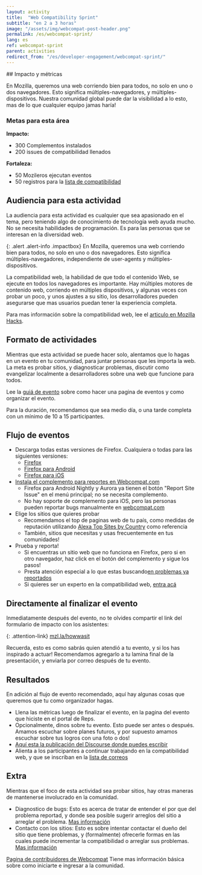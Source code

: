 ```yaml
---
layout: activity
title:  "Web Compatibility Sprint"
subtitle: "en 2 a 3 horas"
image: "/assets/img/webcompat-post-header.png"
permalink: /es/webcompat-sprint/
lang: es
ref: webcompat-sprint
parent: activities
redirect_from: "/es/developer-engagement/webcompat-sprint/"
---
```


<div class="col-md-3 hidden-xs pull-right" markdown="1">
## Impacto y métricas

En Mozilla, queremos una web corriendo bien para todos, no solo en uno o dos navegadores. Esto significa múltiples-navegadores, y  múltiples-dispositivos. Nuestra comunidad global puede dar la visibilidad a lo esto, mas de lo que cualquier equipo jamas haría!

### Metas para esta área

__Impacto:__

* 300 Complementos instalados
* 200 issues de compatibilidad llenados

__Fortaleza:__

* 50 Mozileros ejecutan eventos
* 50 registros para la [lista de compatibilidad](https://www.mozilla.org/en-US/about/forums/#compatibility)

## Audiencia para esta actividad 
La audiencia para esta actividad es cualquier que sea apasionado en el tema, pero teniendo algo de conocimiento de tecnología web ayuda mucho. No se necesita habilidades de programación. Es para las personas que se interesan en la diversidad web.
</div>

<div class="col-md-9" markdown="1">

{: .alert .alert-info .impactbox}
<span class="glyphicon glyphicon-ok-circle" aria-hidden="true"></span>
En Mozilla, queremos una web corriendo bien para todos, no solo en uno o dos navegadores. Esto significa múltiples-navegadores, independiente de user-agents y  múltiples-dispositivos.

La compatibilidad web, la habilidad de que todo el contenido Web, se ejecute en todos los navegadores es importante. Hay múltiples motores de contenido web, corriendo en múltiples dispositivos, y algunas veces con probar un poco, y unos ajustes a su sitio, los desarrolladores pueden asegurarse que mas usuarios puedan tener la experiencia completa.

Para mas información sobre la compatibilidad web, lee el [articulo en Mozilla Hacks](https://hacks.mozilla.org/2016/07/make-the-web-work-for-everyone/).


## Formato de actividades

Mientras que esta actividad se puede hacer solo, alentamos que lo hagas en un evento en tu comunidad, para juntar personas que les importa la web. La meta es probar sitios, y diagnosticar problemas, discutir como evangelizar localmente a desarrolladores sobre una web que funcione para todos.

Lee la [guiá de evento](/es/eventguide/) sobre como hacer una pagina de eventos y como organizar el evento.

Para la duración, recomendamos que sea medio día, o una tarde completa con un mínimo de 10 a 15 participantes.

## Flujo de eventos

* Descarga todas estas versiones de Firefox. Cualquiera o todas para las siguientes versiones:
    * [Firefox](https://www.mozilla.org/firefox/channel/)
    * [Firefox para Android](https://www.mozilla.org/firefox/channel/)
    * [Firefox para iOS](https://www.mozilla.org/firefox/ios/)
* [Instala el complemento para reportes en Webcompat.com](https://addons.mozilla.org/addon/webcompatcom-reporter?src=external-activatewebcompat1)
    * Firefox para Android Nightly y Aurora ya tienen el botón "Report Site Issue" en el menú principal; no se necesita complemento.
    * No hay soporte de complemento para iOS, pero las personas pueden reportar bugs manualmente en [webcompat.com](https://webcompat.com)
* Elige los sitios que quieres probar
    * Recomendamos el top de paginas web de tu país, como medidas de reputación utilizando [Alexa Top Sites by Country](http://www.alexa.com/topsites/countries) como referencia
    * También, sitios que necesitas y usas frecuentemente en tus comunidades!
* Prueba y reporta!
    * Si encuentras un sitio web que no funciona en Firefox, pero si en otro navegador, haz click en el botón del complemento y sigue los pasos!
    * Presta atención especial a lo que estas buscando[en problemas ya reportados](https://wiki.mozilla.org/Compatibility/Guide#Reporting_a_Web_compatibility_issue)
    * Si quieres ser un experto en la compatibilidad web, [entra acá](https://wiki.mozilla.org/Compatibility/Guide)

## Directamente al finalizar el evento
Inmediatamente después del evento, no te olvides compartir el link del formulario de impacto con los asistentes:

{: .attention-link}
[mzl.la/howwasit](http://mzl.la/howwasit)

Recuerda, esto es como sabrás quien atendió a tu evento, y si los has inspirado a actuar! Recomendamos agregarlo a tu lamina final de la presentación, y enviarla por correo después de tu evento.

## Resultados
En adición al flujo de evento recomendado, aquí hay algunas cosas que queremos que tu como organizador hagas.

* Llena las métricas luego de finalizar el evento, en la pagina del evento que hiciste en el portal de Reps.
* Opcionalmente, dinos sobre tu evento. Esto puede ser antes o después. Amamos escuchar sobre planes futuros, y por supuesto amamos escuchar sobre tus logros con una foto o dos!
* [Aquí esta la publicación del Discourse donde puedes escribir](https://discourse.mozilla-community.org/t/activate-mozilla-web-compatibility-sprint/10074/1)
* Alienta a los participantes a continuar trabajando en la compatibilidad web, y que se inscriban en la [lista de correos](https://www.mozilla.org/en-US/about/forums/#compatibility)

## Extra
Mientras que el foco de esta actividad sea probar sitios, hay otras maneras de mantenerse involucrado en la comunidad.

* Diagnostico de bugs: Esto es acerca de tratar de entender el por que del problema reportad, y donde sea posible sugerir arreglos del sitio a arreglar el problema. [Mas información](https://github.com/mozilla/participation-org/issues/237#issuecomment-163632354)
* Contacto con los sitios: Esto es sobre intentar contactar el dueño del sitio que tiene problemas, y (formalmente) ofrecerle formas en las cuales puede incrementar la compatibilidad o arreglar sus problemas. [Mas información](https://github.com/mozilla/participation-org/issues/237#issuecomment-163632626)

[Pagina de contribuidores de Webcompat](https://webcompat.com/contributors) Tiene mas información básica sobre como iniciarte e ingresar a la comunidad.
</div>
